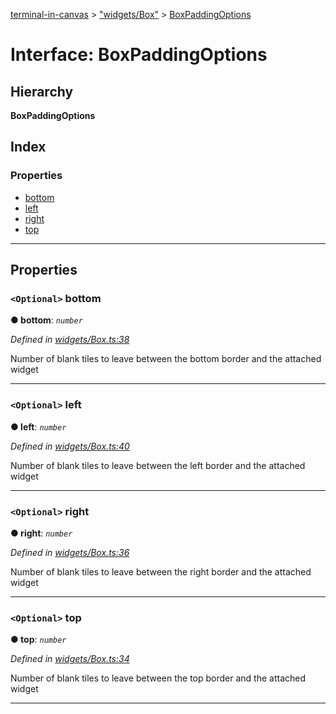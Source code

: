 [terminal-in-canvas](../README.md) > ["widgets/Box"](../modules/_widgets_box_.md) > [BoxPaddingOptions](../interfaces/_widgets_box_.boxpaddingoptions.md)

# Interface: BoxPaddingOptions

## Hierarchy

**BoxPaddingOptions**

## Index

### Properties

* [bottom](_widgets_box_.boxpaddingoptions.md#bottom)
* [left](_widgets_box_.boxpaddingoptions.md#left)
* [right](_widgets_box_.boxpaddingoptions.md#right)
* [top](_widgets_box_.boxpaddingoptions.md#top)

---

## Properties

<a id="bottom"></a>

### `<Optional>` bottom

**● bottom**: *`number`*

*Defined in [widgets/Box.ts:38](https://github.com/danikaze/terminal-in-canvas/blob/a5ea4f7/src/widgets/Box.ts#L38)*

Number of blank tiles to leave between the bottom border and the attached widget

___
<a id="left"></a>

### `<Optional>` left

**● left**: *`number`*

*Defined in [widgets/Box.ts:40](https://github.com/danikaze/terminal-in-canvas/blob/a5ea4f7/src/widgets/Box.ts#L40)*

Number of blank tiles to leave between the left border and the attached widget

___
<a id="right"></a>

### `<Optional>` right

**● right**: *`number`*

*Defined in [widgets/Box.ts:36](https://github.com/danikaze/terminal-in-canvas/blob/a5ea4f7/src/widgets/Box.ts#L36)*

Number of blank tiles to leave between the right border and the attached widget

___
<a id="top"></a>

### `<Optional>` top

**● top**: *`number`*

*Defined in [widgets/Box.ts:34](https://github.com/danikaze/terminal-in-canvas/blob/a5ea4f7/src/widgets/Box.ts#L34)*

Number of blank tiles to leave between the top border and the attached widget

___

